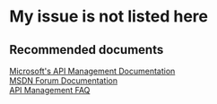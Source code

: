 <properties
    pageTitle="My issue is not listed here"
    description="My issue is not listed here"
    service="microsoft.apim"
    resource="apimanagement"
    authors="shrahman"
    selfHelpType="generic"
    supportTopicIds="32318305"
    resourceTags=""
    productPesIds="15551"
    cloudEnvironments="public"
/>

# My issue is not listed here

## **Recommended documents**
[Microsoft's API Management Documentation](https://docs.microsoft.com/azure/api-management/)<br>
[MSDN Forum Documentation](https://social.msdn.microsoft.com/Forums/azure/en-US/home?forum=azureapimgmt)<br>
[API Management FAQ](https://docs.microsoft.com/azure/api-management/api-management-faq)